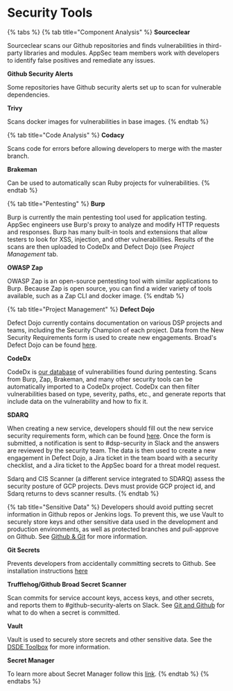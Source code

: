 # Security Tools

{% tabs %}
{% tab title="Component Analysis" %}
**Sourceclear**

Sourceclear scans our Github repositories and finds vulnerabilities in third-party libraries and modules.  AppSec team members work with developers to identify false positives and remediate any issues.

**Github Security Alerts**

Some repositories have Github security alerts set up to scan for vulnerable dependencies.

**Trivy**

Scans docker images for vulnerabilities in base images.
{% endtab %}

{% tab title="Code Analysis" %}
**Codacy**

Scans code for errors before allowing developers to merge with the master branch.

**Brakeman**

Can be used to automatically scan Ruby projects for vulnerabilities.
{% endtab %}

{% tab title="Pentesting" %}
**Burp**

Burp is currently the main pentesting tool used for application testing. AppSec engineers use Burp's proxy to analyze and modify HTTP requests and responses. Burp has many built-in tools and extensions that allow testers to look for XSS, injection, and other vulnerabilities. Results of the scans are then uploaded to CodeDx and Defect Dojo \(see _Project Management_ tab.

**OWASP Zap**

OWASP Zap is an open-source pentesting tool with similar applications to Burp. Because Zap is open source, you can find a wider variety of tools available, such as a Zap CLI and docker image.
{% endtab %}

{% tab title="Project Management" %}
**Defect Dojo**

Defect Dojo currently contains documentation on various DSP projects and teams, including the Security Champion of each project. Data from the New Security Requirements form is used to create new engagements. Broad's Defect Dojo can be found [here](https://defect-dojo.dsp-techops.broadinstitute.org/).

**CodeDx**

CodeDx is [our database](https://codedx101.dsp-techops.broadinstitute.org/codedx) of vulnerabilities found during pentesting. Scans from Burp, Zap, Brakeman, and many other security tools can be automatically imported to a CodeDx project. CodeDx can then filter vulnerabilities based on type, severity, paths, etc., and generate reports that include data on the vulnerability and how to fix it.

**SDARQ**

When creating a new service, developers should fill out the new service security requirements form, which can be found [here](https://sdarq.dsp-appsec.broadinstitute.org/). Once the form is submitted, a notification is sent to \#dsp-security in Slack and the answers are reviewed by the security team. The data is then used to create a new engagement in Defect Dojo, a Jira ticket in the team board with a security checklist, and a Jira ticket to the AppSec board for a threat model request.   
  
Sdarq and CIS Scanner \(a different service integrated to SDARQ\) assess the security posture of GCP projects. Devs must provide GCP project id, and Sdarq returns to devs scanner results. 
{% endtab %}

{% tab title="Sensitive Data" %}
Developers should avoid putting secret information in Github repos or Jenkins logs. To prevent this, we use Vault to securely store keys and other sensitive data used in the development and production environments, as well as protected branches and pull-approve on Github. See [Github & Git](https://github.com/broadinstitute/security-kb-gitbook/tree/55fb84dd3346c31f2e7bdad35cdeb22537dee6ae/security-kb-gitbook/appsec-team-internal/git-and-github/README.md) for more information.

**Git Secrets**

Prevents developers from accidentally committing secrets to Github. See installation instructions [here](https://github.com/broadinstitute/security-kb-gitbook/tree/55fb84dd3346c31f2e7bdad35cdeb22537dee6ae/security-kb-gitbook/appsec-team-internal/platform-security-categories/git-and-github/setup-git-secrets.md)

**Trufflehog/Github Broad Secret Scanner**

Scan commits for service account keys, access keys, and other secrets, and reports them to \#github-security-alerts on Slack. See [Git and Github](https://github.com/broadinstitute/security-kb-gitbook/tree/55fb84dd3346c31f2e7bdad35cdeb22537dee6ae/security-kb-gitbook/appsec-team-internal/platform-security-categories/git-and-github/what-to-do-in-case-of-an-incident.md) for what to do when a secret is committed.

**Vault**

Vault is used to securely store secrets and other sensitive data. See the [DSDE Toolbox](https://github.com/broadinstitute/dsde-toolbox#authenticating-to-vault) for more information.

**Secret Manager**

To learn more about Secret Manager follow this [link](https://cloud.google.com/secret-manager).
{% endtab %}
{% endtabs %}

